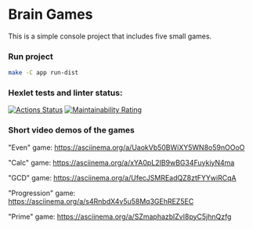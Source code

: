 # Brain Games

This is a simple console project that includes five small games.

### Run project

```bash
make -C app run-dist
```

### Hexlet tests and linter status:
[![Actions Status](https://github.com/mtvru/java-project-61/actions/workflows/hexlet-check.yml/badge.svg)](https://github.com/mtvru/java-project-61/actions)
[![Maintainability Rating](https://sonarcloud.io/api/project_badges/measure?project=mtvru_java-project-61&metric=sqale_rating)](https://sonarcloud.io/summary/new_code?id=mtvru_java-project-61)

### Short video demos of the games
"Even" game: https://asciinema.org/a/UaokVb50BWiXY5WN8o59nOOoO

"Calc" game: https://asciinema.org/a/xYA0pL2IB9wBG34FuykiyN4ma

"GCD" game: https://asciinema.org/a/UfecJSMREadQZ8ztFYYwiRCqA

"Progression" game: https://asciinema.org/a/s4RnbdX4v5u58Mq3GEhREZ5EC

"Prime" game: https://asciinema.org/a/SZmaphazblZvI8pyC5jhnQzfg
